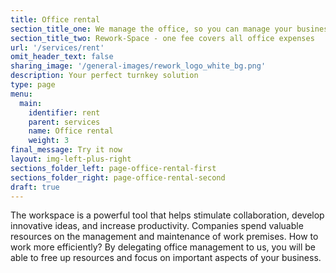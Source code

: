 ```yaml
---
title: Office rental
section_title_one: We manage the office, so you can manage your business
section_title_two: Rework-Space - one fee covers all office expenses
url: '/services/rent'
omit_header_text: false
sharing_image: '/general-images/rework_logo_white_bg.png'
description: Your perfect turnkey solution
type: page
menu:
  main:
    identifier: rent
    parent: services
    name: Office rental
    weight: 3
final_message: Try it now
layout: img-left-plus-right
sections_folder_left: page-office-rental-first
sections_folder_right: page-office-rental-second
draft: true
---
```


The workspace is a powerful tool that helps stimulate collaboration, develop innovative ideas, and increase productivity. 
Companies spend valuable resources on the management and maintenance of work premises. How to work more efficiently? 
By delegating office management to us, you will be able to free up resources and focus on important aspects of your 
business.
